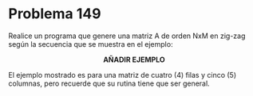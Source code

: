 <h1>Problema 149</h1>

<p1>Realice un programa que genere una matriz A de orden NxM en zig-zag según la secuencia que se muestra en el ejemplo:</p1>

<center><strong>AÑADIR EJEMPLO</strong></center>

<p2>El ejemplo mostrado es para una matriz de cuatro (4) filas y cinco (5) columnas, pero recuerde que su rutina tiene que ser general.</p2>